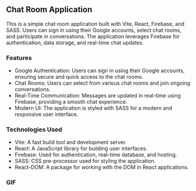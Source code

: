 ## Chat Room Application

This is a simple chat room application built with Vite, React, Firebase, and SASS. Users can sign in using their Google accounts, select chat rooms, and participate in conversations. The application leverages Firebase for authentication, data storage, and real-time chat updates.

### Features

- Google Authentication: Users can sign in using their Google accounts, ensuring secure and quick access to the chat rooms.
- Chat Rooms: Users can select from various chat rooms and join ongoing conversations.
- Real-Time Communication: Messages are updated in real-time using Firebase, providing a smooth chat experience.
- Modern UI: The application is styled with SASS for a modern and responsive user interface.

### Technologies Used

- Vite: A fast build tool and development server.
- React: A JavaScript library for building user interfaces.
- Firebase: Used for authentication, real-time database, and hosting.
- SASS: CSS pre-processor used for styling the application.
- React-DOM: A package for working with the DOM in React applications.

### GIF

<img src=""/>
